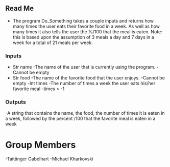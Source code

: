 ## Read Me
- The program Do_Something takes a couple inputs and returns how many times the user eats their favorite food in a week. As well as how many times it also tells the user the %/100 that the meal is eaten. Note: this is based upon the assumption of 3 meals a day and 7 days in a week for a total of 21 meals per week. 

### Inputs
- Str name
    -The name of the user that is currently using the program. 
    -Cannot be empty
- Str food
    -The name of the favorite food that the user enjoys.
    -Cannot be empty
-Int times
    -The number of times a week the user eats his/her favorite meal
    -times > -1
    
### Outputs
-A string that contains the name, the food, the number of times it is eaten in a week, followed by the percent /100 that the favorite meal is eaten in a week

# Group Members
-Taittinger Gabelhart
-Michael Kharkovski
